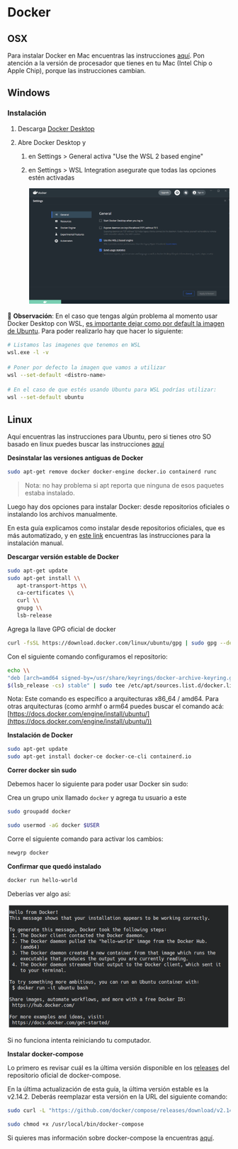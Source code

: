 # Docker

## OSX

Para instalar Docker en Mac encuentras las instrucciones [aquí](https://docs.docker.com/docker-for-mac/install/).
Pon atención a la versión de procesador que tienes en tu Mac (Intel Chip o Apple Chip), porque las instrucciones cambian.

## Windows

### Instalación

1. Descarga [Docker Desktop](https://docs.docker.com/docker-for-windows/wsl/#download)

1. Abre Docker Desktop y

    1. en Settings > General activa "Use the WSL 2 based engine"

    1. en Settings > WSL Integration asegurate que todas las opciones estén activadas

        <img src='assets/docker-1.png'/>

🛑 **Observación**: En el caso que tengas algún problema al momento usar Docker Desktop con WSL, [es importante dejar como por default la imagen de Ubuntu](https://docs.docker.com/desktop/windows/wsl/#enabling-docker-support-in-wsl-2-distros). Para poder realizarlo hay que hacer lo siguiente:

```bash
# Listamos las imagenes que tenemos en WSL
wsl.exe -l -v

# Poner por defecto la imagen que vamos a utilizar
wsl --set-default <distro-name>

# En el caso de que estés usando Ubuntu para WSL podrías utilizar:
wsl --set-default ubuntu
```



##  Linux

Aquí encuentras las instrucciones para Ubuntu, pero si tienes otro SO basado en linux puedes buscar las instrucciones [aquí](https://docs.docker.com/engine/install/)

**Desinstalar las versiones antiguas de Docker**

```bash
sudo apt-get remove docker docker-engine docker.io containerd runc
```

> Nota: no hay problema si apt reporta que ninguna de esos paquetes estaba instalado.

Luego hay dos opciones para instalar Docker: desde repositorios oficiales o instalando los archivos manualmente.

En esta guía explicamos como instalar desde repositorios oficiales, que es más automatizado, y en [este link](https://docs.docker.com/engine/install/ubuntu/#install-from-a-package) encuentras las instrucciones para la instalación manual.

**Descargar versión estable de Docker**

```bash
sudo apt-get update
sudo apt-get install \\
   apt-transport-https \\
   ca-certificates \\
   curl \\
   gnupg \\
   lsb-release
```

Agrega la llave GPG oficial de docker

```bash
curl -fsSL https://download.docker.com/linux/ubuntu/gpg | sudo gpg --dearmor -o /usr/share/keyrings/docker-archive-keyring.gpg
```

Con el siguiente comando configuramos el repositorio:

```bash
echo \\
"deb [arch=amd64 signed-by=/usr/share/keyrings/docker-archive-keyring.gpg] https://download.docker.com/linux/ubuntu \\
$(lsb_release -cs) stable" | sudo tee /etc/apt/sources.list.d/docker.list > /dev/null
```

Nota: Este comando es específico a arquitecturas x86_64 / amd64. Para otras arquitecturas (como armhf o arm64 puedes buscar el comando acá: [https://docs.docker.com/engine/install/ubuntu/](https://docs.docker.com/engine/install/ubuntu/))

**Instalación de Docker**

```bash
sudo apt-get update
sudo apt-get install docker-ce docker-ce-cli containerd.io
```

**Correr docker sin sudo**

Debemos hacer lo siguiente para poder usar Docker sin sudo:

Crea un grupo unix llamado `docker` y agrega tu usuario a este

```bash
sudo groupadd docker
```

```bash
sudo usermod -aG docker $USER
```

Corre el siguiente comando para activar los cambios:

```bash
newgrp docker
```

**Confirmar que quedó instalado**

```bash
docker run hello-world
```

Deberías ver algo así:

<img src='assets/docker-2.png'/>

Si no funciona intenta reiniciando tu computador.

**Instalar docker-compose**

Lo primero es revisar cuál es la última versión disponible en los [releases](https://github.com/docker/compose/releases) del repositorio oficial de docker-compose.

En la última actualización de esta guía, la última versión estable es la v2.14.2. Deberás reemplazar esta versión en la URL del siguiente comando:

```bash
sudo curl -L "https://github.com/docker/compose/releases/download/v2.14.2/docker-compose-"$(uname -s | tr '[:upper:]' '[:lower:]')"-$(uname -m)" -o /usr/local/bin/docker-compose
```

```bash
sudo chmod +x /usr/local/bin/docker-compose
```

Si quieres mas información sobre docker-compose la encuentras [aquí](https://docs.docker.com/compose/).


